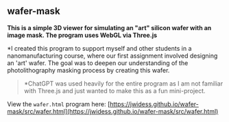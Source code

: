 ## wafer-mask

**This is a simple 3D viewer for simulating an "art" silicon wafer with an image mask. The program uses WebGL via Three.js**  

\*I created this program to support myself and other students in a nanomanufacturing course, where our first assignment involved designing an 'art' wafer. The goal was to deepen our understanding of the photolithography masking process by creating this wafer.

> \*ChatGPT was used heavily for the entire program as I am not familiar with Three.js and just wanted to make this as a fun mini-project.

View the `wafer.html` program here: [https://jwidess.github.io/wafer-mask/src/wafer.html](https://jwidess.github.io/wafer-mask/src/wafer.html)
